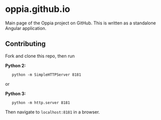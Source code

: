 # oppia.github.io

Main page of the Oppia project on GitHub. This is written as a standalone
Angular application.

## Contributing

Fork and clone this repo, then run

**Python 2:**
```
   python -m SimpleHTTPServer 8181
```

or


**Python 3:**
```
   python -m http.server 8181
```

Then navigate to `localhost:8181` in a browser.
